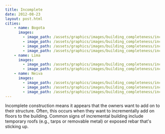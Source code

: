 ```yaml
---
title: Incomplete
date: 2012-08-23
layout: post.html
cities:
    - name: Bogota
      images:
        - image_path: /assets/graphics/images/building_completeness/incomplete_bogota_01.jpg
        - image_path: /assets/graphics/images/building_completeness/incomplete_bogota_02.jpg
        - image_path: /assets/graphics/images/building_completeness/incomplete_bogota_03.jpg
        - image_path: /assets/graphics/images/building_completeness/incomplete_bogota_04.jpg
    - name: Lima
      images:
        - image_path: /assets/graphics/images/building_completeness/incomplete_lima_01.png
        - image_path: /assets/graphics/images/building_completeness/incomplete_lima_02.png
    - name: Neiva
      images:
        - image_path: /assets/graphics/images/building_completeness/incomplete_neiva_01.png
        - image_path: /assets/graphics/images/building_completeness/incomplete_neiva_02.png
        - image_path: /assets/graphics/images/building_completeness/incomplete_neiva_03.png
---
```


Incomplete construction means it appears that the owners want to add on to their structure. Often, this occurs when they want to incrementally add on floors to the building. Common signs of incremental building include temporary roofs (e.g., tarps or removable metal) or exposed rebar that's sticking up.
